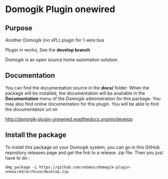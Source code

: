 # Domogik Plugin onewired

## Purpose

Another Domogik (no xPL) plugin for 1-wire bus

Plugin in works, See the **develop branch**


Domogik is an open source home automation solution.


## Documentation 

You can find the documentation source in the **docs/** folder. When the package will be installed, the documentation will be available in the **Documentation** menu of the Domogik administration for this package.
You may also find online documentation for this plugin. You will be able to find the documentation url on 

http://domogik-plugin-onewired.readthedocs.org/en/develop

## Install the package

To install this package on your Domogik system, you can go in this GitHub repository releases page and get the link to a release .zip file. Then you just have to do :

    dmg_package -i https://github.com/vdomos/domogik-plugin-onewired/archive/develop.zip
